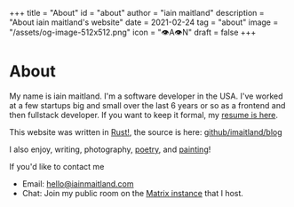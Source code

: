 +++
title = "About"
id = "about"
author = "iain maitland"
description = "About iain maitland's website"
date = 2021-02-24
tag = "about"
image = "/assets/og-image-512x512.png"
icon = "👁️A👁️N"
draft = false
+++

# About
My name is iain maitland. I'm a software developer in the USA. I've worked at a few startups big and small over the last 6 years or so as a frontend and then fullstack developer. If you want to keep it formal, my [resume is here](iain_maitland_resume.pdf).

This website was written in [Rust!](/learning_rust), the source is here: [github/imaitland/blog](https://github.com/imaitland/blog)

I also enjoy, writing, photography, [poetry](/poems), and [painting](/painting)!

If you'd like to contact me
- Email: hello@iainmaitland.com
- Chat: Join my public room on the [Matrix instance](/chat) that I host.
